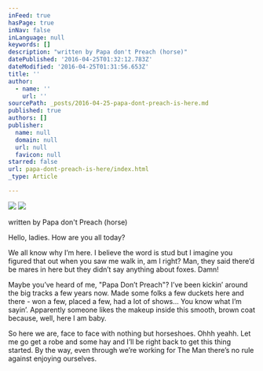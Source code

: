 ```yaml
---
inFeed: true
hasPage: true
inNav: false
inLanguage: null
keywords: []
description: "written by Papa don't Preach (horse)"
datePublished: '2016-04-25T01:32:12.783Z'
dateModified: '2016-04-25T01:31:56.653Z'
title: ''
author:
  - name: ''
    url: ''
sourcePath: _posts/2016-04-25-papa-dont-preach-is-here.md
published: true
authors: []
publisher:
  name: null
  domain: null
  url: null
  favicon: null
starred: false
url: papa-dont-preach-is-here/index.html
_type: Article

---
```

![](https://s3-us-west-2.amazonaws.com/the-grid-img/p/db4ae440c45922198b940337ca54863410944ca2.png)
![](https://the-grid-user-content.s3-us-west-2.amazonaws.com/6c2bd9e0-527d-495e-827a-e2f31a7b26a5.jpg)

written by Papa don't Preach (horse)

Hello, ladies. How are you all today? 

We all know why Iʼm here. I believe the word is stud but I imagine you figured that out when you saw me walk in, am I right? Man, they said thereʼd be mares in here but they didnʼt say anything about foxes. Damn! 

Maybe youʼve heard of me, "Papa Donʼt Preach"? Iʼve been kickinʼ around the big tracks a few years now. Made some folks a few duckets here and there - won a few, placed a few, had a lot of shows... You know what Iʼm sayinʼ. Apparently someone likes the makeup inside this smooth, brown coat because, well, here I am baby. 

So here we are, face to face with nothing but horseshoes. Ohhh yeahh. Let me go get a robe and some hay and Iʼll be right back to get this thing started. By the way, even through weʼre working for The Man thereʼs no rule against enjoying ourselves.
